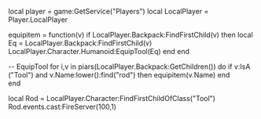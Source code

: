 local player = game:GetService("Players")
local LocalPlayer = Player.LocalPlayer

equipitem = function(v)
    if LocalPlayer.Backpack:FindFirstChild(v) then
        local Eq = LocalPlayer.Backpack:FindFirstChild(v)
		LocalPlayer.Character.Humanoid:EquipTool(Eq)
	end
end

-- EquipTool
for i,v in piars(LocalPlayer.Backpack:GetChildren()) do
    if v:IsA ("Tool") and v.Name:lower():find("rod") then
    equipitem(v.Name)
    end    
end

local Rod = LocalPlayer.Character:FindFirstChildOfClass("Tool")
Rod.events.cast:FireServer(100,1)

